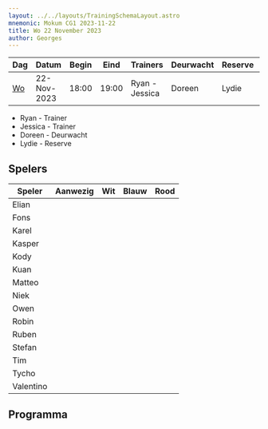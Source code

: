 ```yaml
---
layout: ../../layouts/TrainingSchemaLayout.astro
mnemonic: Mokum CG1 2023-11-22
title: Wo 22 November 2023
author: Georges
---
```

| Dag | Datum | Begin | Eind | Trainers | Deurwacht | Reserve | Programma |
|-----|-------|------|------|----------|-----------|---------|-----------|
|[Wo](/dates/2023-11-22)|22-Nov-2023|18:00|19:00|Ryan - Jessica|Doreen|Lydie|Droogtraining - Zwemmen - Waterpolo|
- Ryan - Trainer
- Jessica - Trainer
- Doreen - Deurwacht
- Lydie - Reserve
## Spelers
| Speler | Aanwezig | Wit | Blauw | Rood |
|--------|----------|-----|-------|------|
| Elian | | | | | |
| Fons | | | | | |
| Karel | | | | | |
| Kasper | | | | | |
| Kody | | | | | |
| Kuan | | | | | |
| Matteo | | | | | |
| Niek | | | | | |
| Owen | | | | | |
| Robin | | | | | |
| Ruben | | | | | |
| Stefan | | | | | |
| Tim | | | | | |
| Tycho | | | | | |
| Valentino | | | | | |
## Programma




